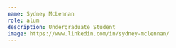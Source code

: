 ```yaml
---
name: Sydney McLennan
role: alum
description: Undergraduate Student
image: https://www.linkedin.com/in/sydney-mclennan/
---
```

